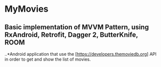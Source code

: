 # MyMovies
## Basic implementation of MVVM Pattern, using RxAndroid, Retrofit, Dagger 2, ButterKnife, ROOM
..*Android application that use the  [https://developers.themoviedb.org] API in order to get and show the list of movies.


